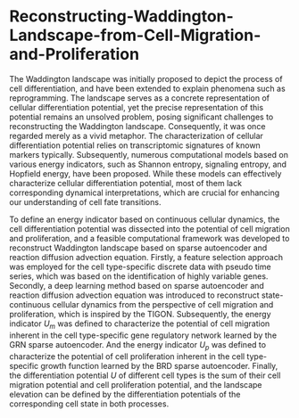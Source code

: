 # Reconstructing-Waddington-Landscape-from-Cell-Migration-and-Proliferation
  The Waddington landscape was initially proposed to depict the process of cell differentiation, and have been extended to explain phenomena such as reprogramming. The landscape serves as a concrete representation of cellular differentiation potential, yet the precise representation of this potential remains an unsolved problem, posing significant challenges to reconstructing the Waddington landscape. Consequently, it was once regarded merely as a vivid metaphor. The characterization of cellular differentiation potential relies on transcriptomic signatures of known markers typically. Subsequently, numerous computational models based on various energy indicators, such as Shannon entropy, signaling entropy, and Hopfield energy, have been proposed. While these models can effectively characterize cellular differentiation potential, most of them lack corresponding dynamical interpretations, which are crucial for enhancing our understanding of cell fate transitions.

  To define an energy indicator based on continuous cellular dynamics, the cell differentiation potential was dissected into the potential of cell migration and proliferation, and a feasible computational framework was developed to reconstruct Waddington landscape based on sparse autoencoder and reaction diffusion advection equation. Firstly, a feature selection approach was employed for the cell type-specific discrete data with pseudo time series, which was based on the identification of highly variable genes. Secondly, a deep learning method based on sparse autoencoder and reaction diffusion advection equation was introduced to reconstruct state-continuous cellular dynamics from the perspective of cell migration and proliferation, which is inspired by the TIGON. Subsequently, the energy indicator $U_{m}$ was defined to characterize the potential of cell migration inherent in the cell type-specific gene regulatory network learned by the GRN sparse autoencoder. And the energy indicator $U_{p}$ was defined to characterize the potential of cell proliferation inherent in the cell type-specific growth function learned by the BRD sparse autoencoder. Finally, the differentiation potential $U$ of different cell types is the sum of their cell migration potential and cell proliferation potential, and the landscape elevation can be defined by the differentiation potentials of the corresponding cell state in both processes.

  
